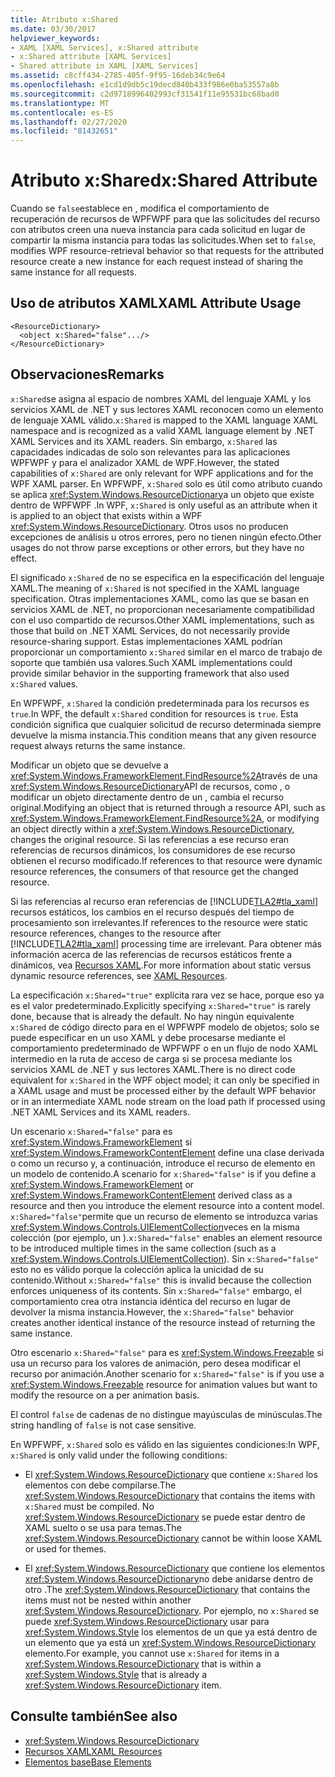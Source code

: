```yaml
---
title: Atributo x:Shared
ms.date: 03/30/2017
helpviewer_keywords:
- XAML [XAML Services], x:Shared attribute
- x:Shared attribute [XAML Services]
- Shared attribute in XAML [XAML Services]
ms.assetid: c8cff434-2785-405f-9f95-16deb34c9e64
ms.openlocfilehash: e1cd1d9db5c19decd840b433f986e0ba53557a8b
ms.sourcegitcommit: c2d9718996402993cf31541f11e95531bc68bad0
ms.translationtype: MT
ms.contentlocale: es-ES
ms.lasthandoff: 02/27/2020
ms.locfileid: "81432651"
---
```

# <a name="xshared-attribute"></a><span data-ttu-id="7fcdb-102">Atributo x:Shared</span><span class="sxs-lookup"><span data-stu-id="7fcdb-102">x:Shared Attribute</span></span>

<span data-ttu-id="7fcdb-103">Cuando se `false`establece en , modifica el comportamiento de recuperación de recursos de WPFWPF para que las solicitudes del recurso con atributos creen una nueva instancia para cada solicitud en lugar de compartir la misma instancia para todas las solicitudes.</span><span class="sxs-lookup"><span data-stu-id="7fcdb-103">When set to `false`, modifies WPF resource-retrieval behavior so that requests for the attributed resource create a new instance for each request instead of sharing the same instance for all requests.</span></span>

## <a name="xaml-attribute-usage"></a><span data-ttu-id="7fcdb-104">Uso de atributos XAML</span><span class="sxs-lookup"><span data-stu-id="7fcdb-104">XAML Attribute Usage</span></span>

```xaml
<ResourceDictionary>
  <object x:Shared="false".../>
</ResourceDictionary>
```

## <a name="remarks"></a><span data-ttu-id="7fcdb-105">Observaciones</span><span class="sxs-lookup"><span data-stu-id="7fcdb-105">Remarks</span></span>

<span data-ttu-id="7fcdb-106">`x:Shared`se asigna al espacio de nombres XAML del lenguaje XAML y los servicios XAML de .NET y sus lectores XAML reconocen como un elemento de lenguaje XAML válido.</span><span class="sxs-lookup"><span data-stu-id="7fcdb-106">`x:Shared` is mapped to the XAML language XAML namespace and is recognized as a valid XAML language element by .NET XAML Services and its XAML readers.</span></span> <span data-ttu-id="7fcdb-107">Sin embargo, `x:Shared` las capacidades indicadas de solo son relevantes para las aplicaciones WPFWPF y para el analizador XAML de WPF.</span><span class="sxs-lookup"><span data-stu-id="7fcdb-107">However, the stated capabilities of `x:Shared` are only relevant for WPF applications and for the WPF XAML parser.</span></span> <span data-ttu-id="7fcdb-108">En WPFWPF, `x:Shared` solo es útil como atributo cuando se aplica <xref:System.Windows.ResourceDictionary>a un objeto que existe dentro de WPFWPF .</span><span class="sxs-lookup"><span data-stu-id="7fcdb-108">In WPF, `x:Shared` is only useful as an attribute when it is applied to an object that exists within a WPF <xref:System.Windows.ResourceDictionary>.</span></span> <span data-ttu-id="7fcdb-109">Otros usos no producen excepciones de análisis u otros errores, pero no tienen ningún efecto.</span><span class="sxs-lookup"><span data-stu-id="7fcdb-109">Other usages do not throw parse exceptions or other errors, but they have no effect.</span></span>

<span data-ttu-id="7fcdb-110">El significado `x:Shared` de no se especifica en la especificación del lenguaje XAML.</span><span class="sxs-lookup"><span data-stu-id="7fcdb-110">The meaning of `x:Shared` is not specified in the XAML language specification.</span></span> <span data-ttu-id="7fcdb-111">Otras implementaciones XAML, como las que se basan en servicios XAML de .NET, no proporcionan necesariamente compatibilidad con el uso compartido de recursos.</span><span class="sxs-lookup"><span data-stu-id="7fcdb-111">Other XAML implementations, such as those that build on .NET XAML Services, do not necessarily provide resource-sharing support.</span></span> <span data-ttu-id="7fcdb-112">Estas implementaciones XAML podrían proporcionar un comportamiento `x:Shared` similar en el marco de trabajo de soporte que también usa valores.</span><span class="sxs-lookup"><span data-stu-id="7fcdb-112">Such XAML implementations could provide similar behavior in the supporting framework that also used `x:Shared` values.</span></span>

<span data-ttu-id="7fcdb-113">En WPFWPF, `x:Shared` la condición predeterminada para los recursos es `true`.</span><span class="sxs-lookup"><span data-stu-id="7fcdb-113">In WPF, the default `x:Shared` condition for resources is `true`.</span></span> <span data-ttu-id="7fcdb-114">Esta condición significa que cualquier solicitud de recurso determinada siempre devuelve la misma instancia.</span><span class="sxs-lookup"><span data-stu-id="7fcdb-114">This condition means that any given resource request always returns the same instance.</span></span>

<span data-ttu-id="7fcdb-115">Modificar un objeto que se devuelve a <xref:System.Windows.FrameworkElement.FindResource%2A>través de una <xref:System.Windows.ResourceDictionary>API de recursos, como , o modificar un objeto directamente dentro de un , cambia el recurso original.</span><span class="sxs-lookup"><span data-stu-id="7fcdb-115">Modifying an object that is returned through a resource API, such as <xref:System.Windows.FrameworkElement.FindResource%2A>, or modifying an object directly within a <xref:System.Windows.ResourceDictionary>, changes the original resource.</span></span> <span data-ttu-id="7fcdb-116">Si las referencias a ese recurso eran referencias de recursos dinámicos, los consumidores de ese recurso obtienen el recurso modificado.</span><span class="sxs-lookup"><span data-stu-id="7fcdb-116">If references to that resource were dynamic resource references, the consumers of that resource get the changed resource.</span></span>

<span data-ttu-id="7fcdb-117">Si las referencias al recurso eran referencias de [!INCLUDE[TLA2#tla_xaml](../../../includes/tla2sharptla-xaml-md.md)] recursos estáticos, los cambios en el recurso después del tiempo de procesamiento son irrelevantes.</span><span class="sxs-lookup"><span data-stu-id="7fcdb-117">If references to the resource were static resource references, changes to the resource after [!INCLUDE[TLA2#tla_xaml](../../../includes/tla2sharptla-xaml-md.md)] processing time are irrelevant.</span></span> <span data-ttu-id="7fcdb-118">Para obtener más información acerca de las referencias de recursos estáticos frente a dinámicos, vea [Recursos XAML](../fundamentals/xaml-resources-define.md).</span><span class="sxs-lookup"><span data-stu-id="7fcdb-118">For more information about static versus dynamic resource references, see [XAML Resources](../fundamentals/xaml-resources-define.md).</span></span>

<span data-ttu-id="7fcdb-119">La especificación `x:Shared="true"` explícita rara vez se hace, porque eso ya es el valor predeterminado.</span><span class="sxs-lookup"><span data-stu-id="7fcdb-119">Explicitly specifying `x:Shared="true"` is rarely done, because that is already the default.</span></span> <span data-ttu-id="7fcdb-120">No hay ningún equivalente `x:Shared` de código directo para en el WPFWPF modelo de objetos; solo se puede especificar en un uso XAML y debe procesarse mediante el comportamiento predeterminado de WPFWPF o en un flujo de nodo XAML intermedio en la ruta de acceso de carga si se procesa mediante los servicios XAML de .NET y sus lectores XAML.</span><span class="sxs-lookup"><span data-stu-id="7fcdb-120">There is no direct code equivalent for `x:Shared` in the WPF object model; it can only be specified in a XAML usage and must be processed either by the default WPF behavior or in an intermediate XAML node stream on the load path if processed using .NET XAML Services and its XAML readers.</span></span>

<span data-ttu-id="7fcdb-121">Un escenario `x:Shared="false"` para es <xref:System.Windows.FrameworkElement> si <xref:System.Windows.FrameworkContentElement> define una clase derivada o como un recurso y, a continuación, introduce el recurso de elemento en un modelo de contenido.</span><span class="sxs-lookup"><span data-stu-id="7fcdb-121">A scenario for `x:Shared="false"` is if you define a <xref:System.Windows.FrameworkElement> or <xref:System.Windows.FrameworkContentElement> derived class as a resource and then you introduce the element resource into a content model.</span></span> <span data-ttu-id="7fcdb-122">`x:Shared="false"`permite que un recurso de elemento se introduzca varias <xref:System.Windows.Controls.UIElementCollection>veces en la misma colección (por ejemplo, un ).</span><span class="sxs-lookup"><span data-stu-id="7fcdb-122">`x:Shared="false"` enables an element resource to be introduced multiple times in the same collection (such as a <xref:System.Windows.Controls.UIElementCollection>).</span></span> <span data-ttu-id="7fcdb-123">Sin `x:Shared="false"` esto no es válido porque la colección aplica la unicidad de su contenido.</span><span class="sxs-lookup"><span data-stu-id="7fcdb-123">Without `x:Shared="false"` this is invalid because the collection enforces uniqueness of its contents.</span></span> <span data-ttu-id="7fcdb-124">Sin `x:Shared="false"` embargo, el comportamiento crea otra instancia idéntica del recurso en lugar de devolver la misma instancia.</span><span class="sxs-lookup"><span data-stu-id="7fcdb-124">However, the `x:Shared="false"` behavior creates another identical instance of the resource instead of returning the same instance.</span></span>

<span data-ttu-id="7fcdb-125">Otro escenario `x:Shared="false"` para es <xref:System.Windows.Freezable> si usa un recurso para los valores de animación, pero desea modificar el recurso por animación.</span><span class="sxs-lookup"><span data-stu-id="7fcdb-125">Another scenario for `x:Shared="false"` is if you use a <xref:System.Windows.Freezable> resource for animation values but want to modify the resource on a per animation basis.</span></span>

<span data-ttu-id="7fcdb-126">El control `false` de cadenas de no distingue mayúsculas de minúsculas.</span><span class="sxs-lookup"><span data-stu-id="7fcdb-126">The string handling of `false` is not case sensitive.</span></span>

<span data-ttu-id="7fcdb-127">En WPFWPF, `x:Shared` solo es válido en las siguientes condiciones:</span><span class="sxs-lookup"><span data-stu-id="7fcdb-127">In WPF, `x:Shared` is only valid under the following conditions:</span></span>

- <span data-ttu-id="7fcdb-128">El <xref:System.Windows.ResourceDictionary> que contiene `x:Shared` los elementos con debe compilarse.</span><span class="sxs-lookup"><span data-stu-id="7fcdb-128">The <xref:System.Windows.ResourceDictionary> that contains the items with `x:Shared` must be compiled.</span></span> <span data-ttu-id="7fcdb-129">No <xref:System.Windows.ResourceDictionary> se puede estar dentro de XAML suelto o se usa para temas.</span><span class="sxs-lookup"><span data-stu-id="7fcdb-129">The <xref:System.Windows.ResourceDictionary> cannot be within loose XAML or used for themes.</span></span>

- <span data-ttu-id="7fcdb-130">El <xref:System.Windows.ResourceDictionary> que contiene los elementos <xref:System.Windows.ResourceDictionary>no debe anidarse dentro de otro .</span><span class="sxs-lookup"><span data-stu-id="7fcdb-130">The <xref:System.Windows.ResourceDictionary> that contains the items must not be nested within another <xref:System.Windows.ResourceDictionary>.</span></span> <span data-ttu-id="7fcdb-131">Por ejemplo, no `x:Shared` se puede <xref:System.Windows.ResourceDictionary> usar para <xref:System.Windows.Style> los elementos de un que ya está dentro de un elemento que ya está un <xref:System.Windows.ResourceDictionary> elemento.</span><span class="sxs-lookup"><span data-stu-id="7fcdb-131">For example, you cannot use `x:Shared` for items in a <xref:System.Windows.ResourceDictionary> that is within a <xref:System.Windows.Style> that is already a <xref:System.Windows.ResourceDictionary> item.</span></span>

## <a name="see-also"></a><span data-ttu-id="7fcdb-132">Consulte también</span><span class="sxs-lookup"><span data-stu-id="7fcdb-132">See also</span></span>

- <xref:System.Windows.ResourceDictionary>
- [<span data-ttu-id="7fcdb-133">Recursos XAML</span><span class="sxs-lookup"><span data-stu-id="7fcdb-133">XAML Resources</span></span>](../fundamentals/xaml-resources-define.md)
- [<span data-ttu-id="7fcdb-134">Elementos base</span><span class="sxs-lookup"><span data-stu-id="7fcdb-134">Base Elements</span></span>](../../framework/wpf/advanced/base-elements.md)
